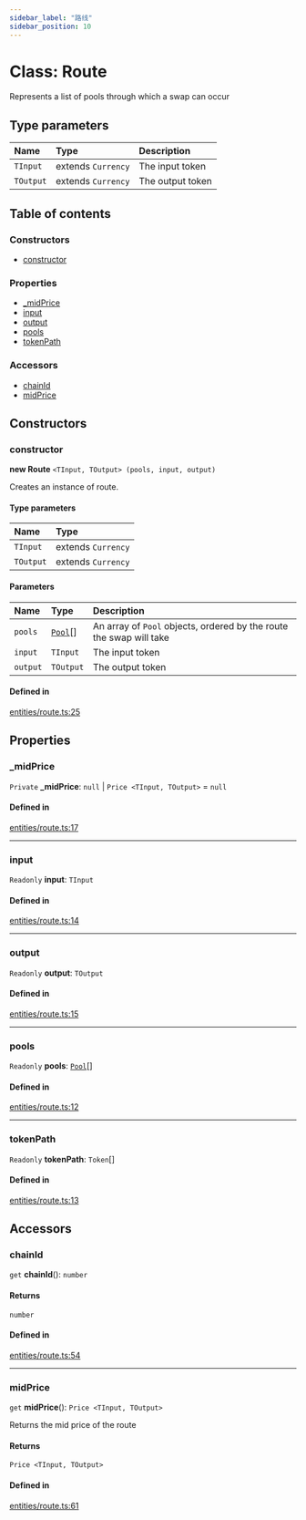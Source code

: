 ```yaml
---
sidebar_label: "路线"
sidebar_position: 10
---
```


# Class: Route

Represents a list of pools through which a swap can occur

## Type parameters

| Name      | Type               | Description      |
| :-------- | :----------------- | :--------------- |
| `TInput`  | extends `Currency` | The input token  |
| `TOutput` | extends `Currency` | The output token |

## Table of contents

### Constructors

- [constructor](Route#constructor)

### Properties

- [\_midPrice](Route#_midprice)
- [input](Route#input)
- [output](Route#output)
- [pools](Route#pools)
- [tokenPath](Route#tokenpath)

### Accessors

- [chainId](Route#chainid)
- [midPrice](Route#midprice)

## Constructors

### constructor

**new Route** `<TInput, TOutput> (pools, input, output)`

Creates an instance of route.

#### Type parameters

| Name      | Type               |
| :-------- | :----------------- |
| `TInput`  | extends `Currency` |
| `TOutput` | extends `Currency` |

#### Parameters

| Name     | Type             | Description                                                         |
| :------- | :--------------- | :------------------------------------------------------------------ |
| `pools`  | [`Pool`](Pool)[] | An array of `Pool` objects, ordered by the route the swap will take |
| `input`  | `TInput`         | The input token                                                     |
| `output` | `TOutput`        | The output token                                                    |

#### Defined in

[entities/route.ts:25](https://github.com/SwapX/v3-sdk/blob/08a7c05/src/entities/route.ts#L25)

## Properties

### \_midPrice

`Private` **\_midPrice**: `null` \| `Price <TInput, TOutput>` = `null`

#### Defined in

[entities/route.ts:17](https://github.com/SwapX/v3-sdk/blob/08a7c05/src/entities/route.ts#L17)

---

### input

`Readonly` **input**: `TInput`

#### Defined in

[entities/route.ts:14](https://github.com/SwapX/v3-sdk/blob/08a7c05/src/entities/route.ts#L14)

---

### output

`Readonly` **output**: `TOutput`

#### Defined in

[entities/route.ts:15](https://github.com/SwapX/v3-sdk/blob/08a7c05/src/entities/route.ts#L15)

---

### pools

`Readonly` **pools**: [`Pool`](Pool)[]

#### Defined in

[entities/route.ts:12](https://github.com/SwapX/v3-sdk/blob/08a7c05/src/entities/route.ts#L12)

---

### tokenPath

`Readonly` **tokenPath**: `Token`[]

#### Defined in

[entities/route.ts:13](https://github.com/SwapX/v3-sdk/blob/08a7c05/src/entities/route.ts#L13)

## Accessors

### chainId

`get` **chainId**(): `number`

#### Returns

`number`

#### Defined in

[entities/route.ts:54](https://github.com/SwapX/v3-sdk/blob/08a7c05/src/entities/route.ts#L54)

---

### midPrice

`get` **midPrice**(): `Price <TInput, TOutput>`

Returns the mid price of the route

#### Returns

`Price <TInput, TOutput>`

#### Defined in

[entities/route.ts:61](https://github.com/SwapX/v3-sdk/blob/08a7c05/src/entities/route.ts#L61)
